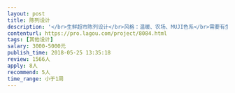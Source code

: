 ```yaml
---                
layout: post       
title: 陈列设计           
description: '</br>生鲜超市陈列设计</br>风格：温暖、农场、MUJI色系</br>需要有生鲜陈列经验的</br>位置：上海</br>'     
contenturl: https://pro.lagou.com/project/8084.html      
tags: [其他设计]            
salary: 3000-5000元          
publish_time: 2018-05-25 13:35:18         
review: 1566人                   
apply: 8人                   
recommend: 5人                   
time_range: 小于1周              
---                 
```

